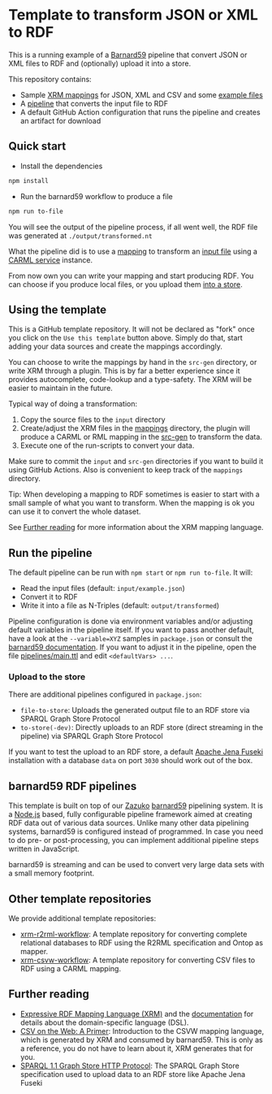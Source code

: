# Template to transform JSON or XML to RDF

This is a running example of a [Barnard59](#barnard59-rdf-pipelines) pipeline that convert JSON or XML files to RDF and (optionally) upload it into a store.

This repository contains:

- Sample [XRM mappings](./mappings) for JSON, XML and CSV and some [example files](./input)
- A [pipeline](./pipelines/main.ttl) that converts the input file to RDF
- A default GitHub Action configuration that runs the pipeline and creates an artifact for download

## Quick start

* Install the dependencies

```markdown
npm install
```

* Run the barnard59 workflow to produce a file

```sh
npm run to-file
```

You will see the output of the pipeline process, if all went well, the RDF file was generated at `./output/transformed.nt`

What the pipeline did is to use a [mapping](./src-gen/mapping.carml.ttl) to transform an [input file](./input/example.json) using a [CARML service](https://github.com/zazuko/carml-service) instance.

From now own you can write your mapping and start producing RDF. You can choose if you produce local files, or you upload them [into a store](#upload-to-the-store). 

## Using the template

This is a GitHub template repository. It will not be declared as "fork" once you click on the `Use this template` button above. Simply do that, start adding your data sources and create the mappings accordingly.

You can choose to write the mappings by hand in the `src-gen` directory, or write XRM through a plugin. This is by far a better experience since it provides autocomplete, code-lookup and a type-safety. The XRM will be easier to maintain in the future.

Typical way of doing a transformation:

1. Copy the source files to the `input` directory
2. Create/adjust the XRM files in the [mappings](./mappings) directory, the plugin will produce a CARML or RML mapping in the [src-gen](./src-gen) to transform the data.
3. Execute one of the run-scripts to convert your data.

Make sure to commit the `input` and `src-gen` directories if you want to build it using GitHub Actions. Also is convenient to keep track of the `mappings` directory.

Tip: When developing a mapping to RDF sometimes is easier to start with a small sample of what you want to transform. When the mapping is ok you can use it to convert the whole dataset.

See [Further reading](#further-reading) for more information about the XRM mapping language.

## Run the pipeline

The default pipeline can be run with `npm start` or `npm run to-file`. It will:

- Read the input files (default: `input/example.json`)
- Convert it to RDF
- Write it into a file as N-Triples (default: `output/transformed`)

Pipeline configuration is done via environment variables and/or adjusting default variables in the pipeline itself. If you want to pass another default, have a look at the `--variable=XYZ` samples in `package.json` or consult the [barnard59 documentation](https://github.com/zazuko/barnard59#passing-arguments-to-the-pipeline). If you want to adjust it in the pipeline, open the file [pipelines/main.ttl](pipelines/main.ttl) and edit `<defaultVars> ...`.

### Upload to the store

There are additional pipelines configured in `package.json`:

* `file-to-store`: Uploads the generated output file to an RDF store via SPARQL Graph Store Protocol
* `to-store(-dev)`: Directly uploads to an RDF store (direct streaming in the pipeline) via SPARQL Graph Store Protocol

If you want to test the upload to an RDF store, a default [Apache Jena Fuseki](https://jena.apache.org/index.html) installation with a database `data` on port `3030` should work out of the box.

## barnard59 RDF pipelines

This template is built on top of our [Zazuko](https://zazuko.com/) [barnard59](https://github.com/zazuko/barnard59) pipelining system. It is a [Node.js](https://nodejs.org) based, fully configurable pipeline framework aimed at creating RDF data out of various data sources. Unlike many other data pipelining systems, barnard59 is configured instead of programmed. In case you need to do pre- or post-processing, you can implement additional pipeline steps written in JavaScript.

barnard59 is streaming and can be used to convert very large data sets with a small memory footprint.

## Other template repositories

We provide additional template repositories:

* [xrm-r2rml-workflow](https://github.com/zazuko/xrm-r2rml-workflow):  A template repository for converting complete relational databases to RDF using the R2RML specification and Ontop as mapper.
* [xrm-csvw-workflow](https://github.com/zazuko/xrm-csvw-workflow):  A template repository for converting CSV files to RDF using a CARML mapping.

## Further reading

* [Expressive RDF Mapping Language (XRM)](https://zazuko.com/products/expressive-rdf-mapper/) and the [documentation](https://github.com/zazuko/expressive-rdf-mapper) for details about the domain-specific language (DSL).
* [CSV on the Web: A Primer](https://www.w3.org/TR/tabular-data-primer/): Introduction to the CSVW mapping language, which is generated by XRM and consumed by barnard59. This is only as a reference, you do not have to learn about it, XRM generates that for you.
* [SPARQL 1.1 Graph Store HTTP Protocol](https://www.w3.org/TR/sparql11-http-rdf-update/): The SPARQL Graph Store specification used to upload data to an RDF store like Apache Jena Fuseki

